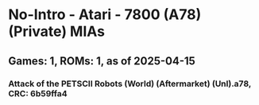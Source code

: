 # No-Intro - Atari - 7800 (A78) (Private) MIAs
## Games: 1, ROMs: 1, as of 2025-04-15

### Attack of the PETSCII Robots (World) (Aftermarket) (Unl).a78, CRC: 6b59ffa4
